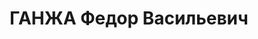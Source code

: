 ---
title: ГАНЖА Федор Васильевич
description: '1893 г.р., м.р. г. Ахтырка Харьковской обл., украинец, из крестьян,
  член ВЛКСМ до 1937 г., женат, обр. низшее,

  место жит. до ареста п. Капканы Керченского р-на, механик доменского ГМЗ,

  арест. 02.02.1937 Керченским ГО НКВД Крыма, ст. 58-8, 9, 11 УК РСФСР: член троцкистской
  организации, срыв стахановского движения

  осужден 07.01.1938 Верховным Судом СССР к расстрелу с конфискацией имущества, расстрелян
  08.01.1938 г.,

  реабилитир. 16.01.1995 г. Прокуратурой АРК'
---